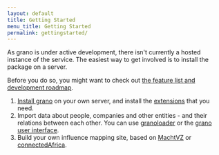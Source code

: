 ```yaml
---
layout: default
title: Getting Started
menu_title: Getting Started
permalink: gettingstarted/
---
```


As grano is under active development, there isn't currently a hosted instance of the service. The easiest way to get involved is to install the package on a server.

Before you do so, you might want to check out [the feature list and development roadmap](/about/features).

1. [Install grano](/docs/install) on your own server, and install the  [extensions](/extensions) that you need.
2. Import data about people, companies and other entities - and their relations between each other. You can use [granoloader](http://github.com/granoproject/granoloader) or the [grano user interface](http://github.com/granoproject/grano-ui).
3. Build your own influence mapping site, based on [MachtVZ](http://github.com/pudo/kompromatron) or [connectedAfrica](http://github.com/CodeForAfrica/connectedAfrica).
